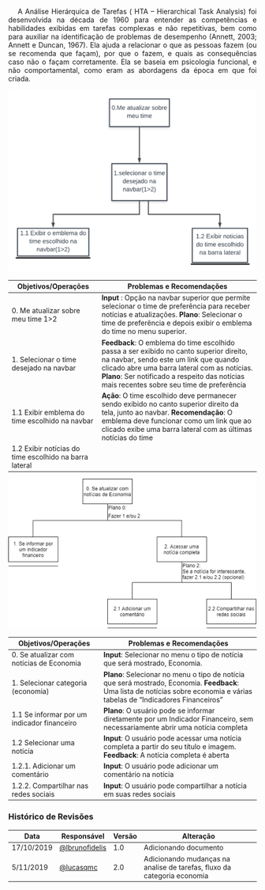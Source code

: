 <p align="justify">&emsp;
A Análise Hierárquica de Tarefas ( HTA – Hierarchical Task Analysis) foi desenvolvida na década de 1960 para entender as competências e habilidades exibidas em tarefas complexas e não repetitivas, bem como para auxiliar na identificação de problemas de desempenho (Annett, 2003; Annett e Duncan, 1967). Ela ajuda a relacionar o que as pessoas fazem (ou se recomenda que façam), por que o fazem, e quais as consequências caso não o façam corretamente. Ela se baseia em psicologia funcional, e não comportamental, como eram as abordagens da época em que foi criada.
</p>

![AnaliseHierarquica](../img/analise-tarefas1.png)

| Objetivos/Operações                                    | Problemas e Recomendações                                                                                                                                                                                                                                                          |
| ------------------------------------------------------ | ---------------------------------------------------------------------------------------------------------------------------------------------------------------------------------------------------------------------------------------------------------------------------------- |
| 0. Me atualizar sobre meu time 1>2                     | **Input** : Opção na navbar superior que permite selecionar o time de preferência para receber notícias e atualizações.  **Plano**:  Selecionar o time de preferência  e depois exibir o emblema do time no menu superior.                                                         |
| 1. Selecionar o time desejado na navbar                | **Feedback**:  O emblema do time escolhido passa a ser exibido no canto superior direito, na navbar, sendo este um link que quando clicado abre uma barra lateral com as notícias.  **Plano**:  Ser notificado a respeito das notícias mais recentes sobre seu time de preferência |
| 1.1  Exibir emblema do time escolhido na navbar        | **Ação**:  O time escolhido deve permanecer sendo exibido no canto superior direito da tela, junto ao navbar.   **Recomendação**:  O emblema deve funcionar como um link que ao clicado exibe uma barra lateral com as últimas notícias do time                                    |
| 1.2 Exibir notícias do time escolhido na barra lateral |                                                                                                                                                                                                                                                                                    |

![AnaliseHierarquica](../img/analise-tarefas2.png)

| Objetivos/Operações                         | Problemas e Recomendações                                                                                                                                                        |
| ------------------------------------------- | -------------------------------------------------------------------------------------------------------------------------------------------------------------------------------- |
| 0. Se atualizar com notícias de Economia    | **Input**:  Selecionar no menu o tipo de notícia que será mostrado, Economia.                                                                                                    |
| 1. Selecionar categoria (economia)          | **Plano**:  Selecionar no menu o tipo de notícia que será mostrado, Economia.  **Feedback**:  Uma lista de notícias sobre economia e várias tabelas de “Indicadores Financeiros” |
| 1.1 Se informar por um indicador financeiro | **Plano**:  O usuário pode se informar diretamente por um Indicador Financeiro, sem necessariamente abrir uma notícia completa                                                   |
| 1.2 Selecionar uma noticia                  | **Input**:  O usuário pode acessar uma notícia completa a partir do seu título e imagem.  **Feedback**:  A notícia completa é aberta                                             |
| 1.2.1. Adicionar um comentário              | **Input**:  O usuário pode adicionar um comentário na notícia                                                                                                                    |
| 1.2.2. Compartilhar nas redes sociais       | **Input**:  O usuário pode compartilhar a notícia em suas redes sociais                                                                                                          |

### **Histórico de Revisões**

| Data       | Responsável                                       | Versão | Alteração                                                               |
| ---------- | ------------------------------------------------- | ------ | ----------------------------------------------------------------------- |
| 17/10/2019 | [@lbrunofidelis](http://github.com/lbrunofidelis) | 1.0    | Adicionando documento                                                   |
| 5/11/2019  | [@lucasqmc](http://github.com/lucasqmc)           | 2.0    | Adicionando mudanças na analise de tarefas, fluxo da categoria economia |